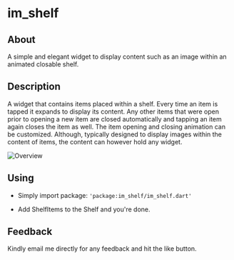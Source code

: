 # im_shelf

## About

A simple and elegant widget to display content such as an image within an animated
closable shelf.

## Description

A widget that contains items placed within a shelf. Every time an item is tapped
it expands to display its content. Any other items that were open prior to opening
a new item are closed automatically and tapping an item again closes the item as
well. The item opening and closing animation can be customized. Although,
typically designed to display images within the content of items, the content
can however hold any widget.

![Overview](https://github.com/imujtaba8488/package_im_shelf/blob/master/shelf.gif)

## Using

* Simply import package: `'package:im_shelf/im_shelf.dart'`

* Add ShelfItems to the Shelf and you're done.

## Feedback

Kindly email me directly for any feedback and hit the like button.
